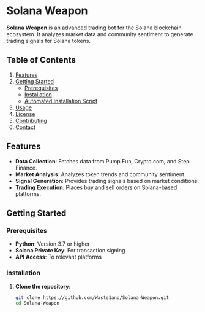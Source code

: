 # Solana Weapon

**Solana Weapon** is an advanced trading bot for the Solana blockchain ecosystem. It analyzes market data and community sentiment to generate trading signals for Solana tokens.

## Table of Contents
1. [Features](#features)
2. [Getting Started](#getting-started)
    - [Prerequisites](#prerequisites)
    - [Installation](#installation)
    - [Automated Installation Script](#automated-installation-script)
3. [Usage](#usage)
4. [License](#license)
5. [Contributing](#contributing)
6. [Contact](#contact)

## Features

- **Data Collection**: Fetches data from Pump.Fun, Crypto.com, and Step Finance.
- **Market Analysis**: Analyzes token trends and community sentiment.
- **Signal Generation**: Provides trading signals based on market conditions.
- **Trading Execution**: Places buy and sell orders on Solana-based platforms.

## Getting Started

### Prerequisites
- **Python**: Version 3.7 or higher
- **Solana Private Key**: For transaction signing
- **API Access**: To relevant platforms

### Installation

1. **Clone the repository**:
   ```bash
   git clone https://github.com/Waste1and/Solana-Weapon.git
   cd Solana-Weapon

